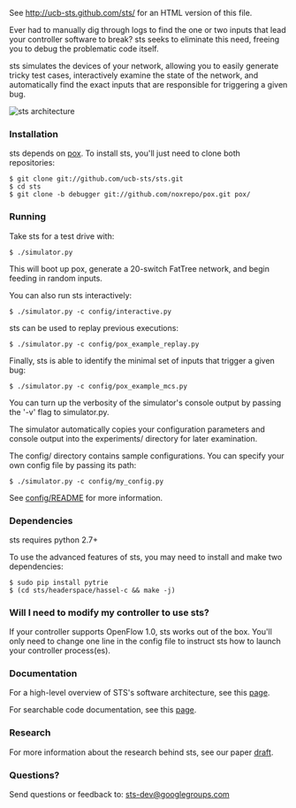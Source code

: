 See http://ucb-sts.github.com/sts/ for an HTML version of this file.

Ever had to manually dig through logs to find the one or two inputs that lead
your controller software to break? sts seeks to eliminate this need, freeing
you to debug the problematic code itself.

sts simulates the devices of your network, allowing you to easily generate
tricky test cases, interactively examine the state of the network, and
automatically find the exact inputs that are responsible for triggering a
given bug.

![sts architecture](http://www.eecs.berkeley.edu/~rcs/research/Debugger_Architecture.jpg)

### Installation

sts depends on [pox](http://www.noxrepo.org/pox/about-pox/). To install sts,
you'll just need to clone both repositories:

```
$ git clone git://github.com/ucb-sts/sts.git
$ cd sts
$ git clone -b debugger git://github.com/noxrepo/pox.git pox/
```

### Running

Take sts for a test drive with:

```
$ ./simulator.py
```

This will boot up pox, generate a 20-switch FatTree network, and begin feeding
in random inputs.

You can also run sts interactively:

```
$ ./simulator.py -c config/interactive.py
```

sts can be used to replay previous executions:

```
$ ./simulator.py -c config/pox_example_replay.py
```

Finally, sts is able to identify the minimal set of inputs that trigger a
given bug:

```
$ ./simulator.py -c config/pox_example_mcs.py
```

You can turn up the verbosity of the simulator's console output by passing the
'-v' flag to simulator.py.

The simulator automatically copies your configuration parameters and console
output into the experiments/ directory for later examination.

The config/ directory contains sample configurations. You can specify your own
config file by passing its path:

```
$ ./simulator.py -c config/my_config.py
```

See [config/README](https://github.com/ucb-sts/sts/blob/master/config/README)
for more information.

### Dependencies

sts requires python 2.7+

To use the advanced features of sts, you may need to install and make two
dependencies:
```
$ sudo pip install pytrie
$ (cd sts/headerspace/hassel-c && make -j)
```

### Will I need to modify my controller to use sts?

If your controller supports OpenFlow 1.0, sts works out of the box. You'll
only need to change one line in the config file to instruct sts how to launch
your controller process(es).

### Documentation

For a high-level overview of STS's software architecture, see this
[page](https://github.com/ucb-sts/sts/blob/master/DOCUMENTATION.md).

For searchable code documentation, see this
[page](http://ucb-sts.github.io/documentation/).

### Research

For more information about the research behind sts, see our paper
[draft](http://www.eecs.berkeley.edu/~rcs/research/sts.pdf).

### Questions?

Send questions or feedback to: sts-dev@googlegroups.com
